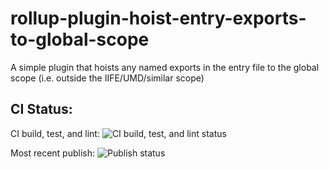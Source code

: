 # rollup-plugin-hoist-entry-exports-to-global-scope

A simple plugin that hoists any named exports in the entry file to the global scope (i.e. outside the IIFE/UMD/similar scope)

## CI Status:

CI build, test, and lint: ![CI build, test, and lint status](https://github.com/jo12bar/rollup-plugin-hoist-entry-exports-to-global-scope/workflows/Node.js%20CI/badge.svg)

Most recent publish: ![Publish status](https://github.com/jo12bar/rollup-plugin-hoist-entry-exports-to-global-scope/workflows/Publish/badge.svg)
